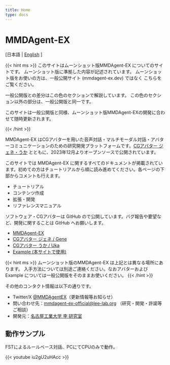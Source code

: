 ```yaml
---
title: Home
type: docs
---
```

# MMDAgent-EX

[日本語 | [English](/../) ]

{{< hint ms >}}
このサイトはムーンショット版MMDAgent-EX についてのサイトです。
ムーンショット版に準拠した内容が記述されています。
ムーンショット版をお使いの方は、一般公開サイト (mmdagent-ex.dev) ではなく
こちらをご覧ください。

一般公開版との差分はこの色のセクションで解説しています。
この色のセクション以外の部分は、一般公開版と同一です。

このサイトは一般公開版と同様、ムーンショット版MMDAgent-EXの開発に合わせて随時更新されます。

{{< /hint >}}

MMDAgent-EX はCGアバターを用いた音声対話・マルチモーダル対話・アバターコミュニケーションのための研究開発プラットフォームです。[CGアバター ジェネ・うか](https://www.slp.nitech.ac.jp/avatar/) とともに、2023年12月よりオープンソースで公開されています。

このサイトでは MMDAgent-EX に関するすべてのドキュメントが掲載されています。初めての方はチュートリアルから順に読み進めてください。各ページの下部からコメントも行えます。

- チュートリアル
- コンテンツ作成
- 拡張・開発
- リファレンスマニュアル

ソフトウェア・CGアバターは GitHub ので公開しています。バグ報告や要望など、開発に関することは GitHub へお願いします。

- [MMDAgent-EX](https://github.com/mmdagent-ex/MMDAgent-EX)
- [CGアバター ジェネ / Gene](https://github.com/mmdagent-ex/gene)
- [CGアバター うか / Uka](https://github.com/mmdagent-ex/uka)
- [Example (本サイトで使用)](https://github.com/mmdagent-ex/example)

{{< hint ms >}}
ムーンショット版のMMDAgent-EX は上記とは異なる場所にあります。
入手方法については別途ご連絡ください。なおアバターおよび Example については一般公開版をそのままお使いください。
{{< /hint >}}

その他のコンタクト情報は以下の通りです。

- Twitter/X [@MMDAgentEX](https://twitter.com/MMDAgentEX)（更新情報等お知らせ）
- 問い合わせ先：mmdagent-ex-official@lee-lab.org （研究・開発・許諾等ご相談）
- 開発元：[名古屋工業大学 李 研究室](https://www.slp.nitech.ac.jp/)

## 動作サンプル

FSTによるルールベース対話、PCにてCPUのみで動作。

{{< youtube iu2gU2uHAcc >}}